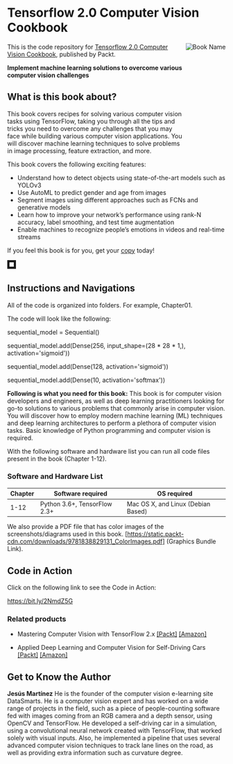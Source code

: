 # Tensorflow 2.0 Computer Vision Cookbook

<a href="https://https://www.packtpub.com/in/data/tensorflow-2-0-computer-vision-cookbook"><img src="https://www.packtpub.com/media/catalog/product/cache/4cdce5a811acc0d2926d7f857dceb83b/9/7/9781838829131-original_98.jpeg" alt="Book Name" height="256px" align="right"></a>

This is the code repository for [Tensorflow 2.0 Computer Vision Cookbook](https://github.com/PacktPublishing/Tensorflow-2.0-Computer-Vision-Cookbook), published by Packt.

**Implement machine learning solutions to overcome various computer vision challenges**

## What is this book about?
This book covers recipes for solving various computer vision tasks using TensorFlow, taking you through all the tips and tricks you need to overcome any challenges that you may face while building various computer vision applications. You will discover machine learning techniques to solve problems in image processing, feature extraction, and more.

This book covers the following exciting features: 
* Understand how to detect objects using state-of-the-art models such as YOLOv3
* Use AutoML to predict gender and age from images
* Segment images using different approaches such as FCNs and generative models
* Learn how to improve your network’s performance using rank-N accuracy, label smoothing, and test time augmentation
* Enable machines to recognize people’s emotions in videos and real-time streams

If you feel this book is for you, get your [copy](https://www.amazon.com/dp/183882913X) today!

<a href="https://www.packtpub.com/?utm_source=github&utm_medium=banner&utm_campaign=GitHubBanner"><img src="https://raw.githubusercontent.com/PacktPublishing/GitHub/master/GitHub.png" 
alt="https://www.packtpub.com/" border="5" /></a>


## Instructions and Navigations
All of the code is organized into folders. For example, Chapter01.

The code will look like the following:

sequential_model = Sequential()

sequential_model.add(Dense(256, input_shape=(28 * 28 * 1,), 
                           activation='sigmoid'))
                           
sequential_model.add(Dense(128, activation='sigmoid'))

sequential_model.add(Dense(10, activation='softmax'))


**Following is what you need for this book:**
This book is for computer vision developers and engineers, as well as deep learning practitioners looking for go-to solutions to various problems that commonly arise in computer vision. You will discover how to employ modern machine learning (ML) techniques and deep learning architectures to perform a plethora of computer vision tasks. Basic knowledge of Python programming and computer vision is required.

With the following software and hardware list you can run all code files present in the book (Chapter 1-12).

### Software and Hardware List

| Chapter  | Software required                   | OS required                        |
| -------- | ------------------------------------| -----------------------------------|
| 1-12    | Python 3.6+, TensorFlow 2.3+         | Mac OS X, and Linux (Debian Based) |


We also provide a PDF file that has color images of the screenshots/diagrams used in this book. [https://static.packt-cdn.com/downloads/9781838829131_ColorImages.pdf] (Graphics Bundle Link).

## Code in Action

Click on the following link to see the Code in Action:

https://bit.ly/2NmdZ5G

### Related products <Other books you may enjoy>
* Mastering Computer Vision with TensorFlow 2.x [[Packt]](https://www.packtpub.com/product/mastering-computer-vision-with-tensorflow-2-x/9781838827069) [[Amazon]](https://www.amazon.com/dp/1838827064)

* Applied Deep Learning and Computer Vision for Self-Driving Cars [[Packt]](https://www.packtpub.com/product/applied-deep-learning-and-computer-vision-for-self-driving-cars/9781838646301) [[Amazon]](https://www.amazon.com/dp/1838646302)

## Get to Know the Author
**Jesús Martínez**
He is the founder of the computer vision e-learning site DataSmarts. He is a computer vision expert and has worked on a wide range of projects in the field, such as a piece of people-counting software fed with images coming from an RGB camera and a depth sensor, using OpenCV and TensorFlow. 
He developed a self-driving car in a simulation, using a convolutional neural network created with TensorFlow, that worked solely with visual inputs. Also, he implemented a pipeline that uses several advanced computer vision techniques to track lane lines on the road, as well as providing extra information such as curvature degree.




